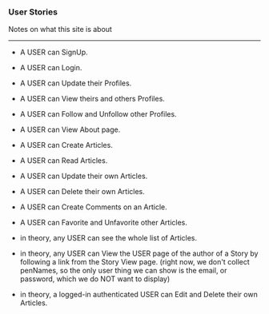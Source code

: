 ### User Stories

Notes on what this site is about


----------

- A USER can SignUp.
- A USER can Login.
- A USER can Update their Profiles.
- A USER can View theirs and others Profiles.
- A USER can Follow and Unfollow other Profiles.
- A USER can View About page.
- A USER can Create Articles.
- A USER can Read Articles.
- A USER can Update their own Articles.
- A USER can Delete their own Articles.
- A USER can Create Comments on an Article.
- A USER can Favorite and Unfavorite other Articles.

- in theory, any USER can see the whole list of Articles.

- in theory, any USER can View the USER page of the author of a Story by following a link from the Story View page. 
(right now, we don't collect penNames, so the only user thing we can show is the email, or password, which we do NOT want to display)

- in theory, a logged-in authenticated USER can Edit and Delete their own Articles.
